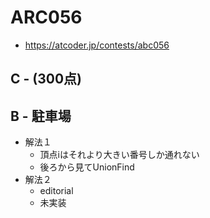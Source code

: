 # ARC056
* https://atcoder.jp/contests/abc056


## C -  (300点)



## B - 駐車場
* 解法１
  - 頂点iはそれより大きい番号しか通れない
  - 後ろから見てUnionFind
* 解法２
  - editorial
  - 未実装
